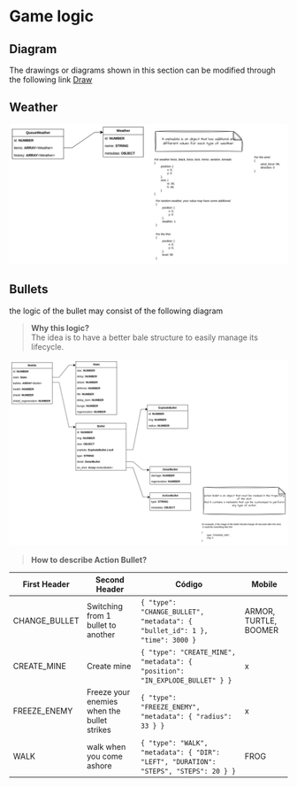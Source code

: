 # Game logic

## Diagram

The drawings or diagrams shown in this section can be modified through the following link [Draw](https://app.diagrams.net/#G1mIfIJ19J7oW2Iw8vo3GrpQjWOFiF0zVn#%7B%22pageId%22%3A%22kow-iseRG58Xen-pIDAg%22%7D)

## Weather

![alt text](../../crafts/image.png)

## Bullets

the logic of the bullet may consist of the following diagram

> **Why this logic?** <br />
> The idea is to have a better bale structure to easily manage its lifecycle.

![alt text](../../crafts/bullets.png)

> **How to describe Action Bullet?** <br />

| First Header  | Second Header                               | Código                                                                                | Mobile                |
| ------------- | ------------------------------------------- | ------------------------------------------------------------------------------------- | --------------------- |
| CHANGE_BULLET | Switching from 1 bullet to another          | `{ "type": "CHANGE_BULLET", "metadata": { "bullet_id": 1 }, "time": 3000 } `          | ARMOR, TURTLE, BOOMER |
| CREATE_MINE   | Create mine                                 | `{ "type": "CREATE_MINE", "metadata": { "position": "IN_EXPLODE_BULLET" } }`          | x                     |
| FREEZE_ENEMY  | Freeze your enemies when the bullet strikes | `{ "type": "FREEZE_ENEMY", "metadata": { "radius": 33 } }`                            | x                     |
| WALK          | walk when you come ashore                   | `{ "type": "WALK", "metadata": { "DIR": "LEFT", "DURATION": "STEPS", "STEPS": 20 } }` | FROG                  |
